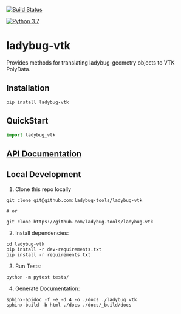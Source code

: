 [![Build Status](https://github.com/ladybug-tools/ladybug-vtk/workflows/CI/badge.svg)](https://github.com/ladybug-tools/ladybug-vtk/actions)

[![Python 3.7](https://img.shields.io/badge/python-3.7-blue.svg)](https://www.python.org/downloads/release/python-370/)

# ladybug-vtk

Provides methods for translating ladybug-geometry objects to VTK PolyData.

## Installation
```console
pip install ladybug-vtk
```

## QuickStart
```python
import ladybug_vtk

```

## [API Documentation](http://ladybug-tools.github.io/ladybug-vtk/docs)

## Local Development
1. Clone this repo locally
```console
git clone git@github.com:ladybug-tools/ladybug-vtk

# or

git clone https://github.com/ladybug-tools/ladybug-vtk
```
2. Install dependencies:
```console
cd ladybug-vtk
pip install -r dev-requirements.txt
pip install -r requirements.txt
```

3. Run Tests:
```console
python -m pytest tests/
```

4. Generate Documentation:
```console
sphinx-apidoc -f -e -d 4 -o ./docs ./ladybug_vtk
sphinx-build -b html ./docs ./docs/_build/docs
```
